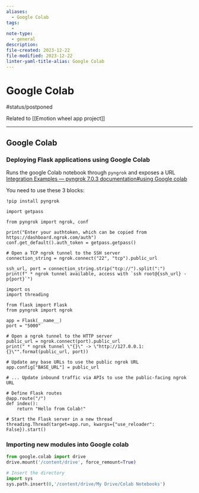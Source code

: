 ```yaml
---
aliases:
  - Google Colab 
tags:
  - 
note-type:
  - general
description: 
file-created: 2023-12-22
file-modified: 2023-12-22
linter-yaml-title-alias: Google Colab 
---
```


# Google Colab 

#status/postponed

Related to [[Emotion wheel app project]]

---

## Google Colab 

### Deploying Flask applications using Google Colab 

Runs the google Colab notebook through `pyngrok` and exposes a URL
[Integration Examples — pyngrok 7.0.3 documentation#using Google colab](https://pyngrok.readthedocs.io/en/latest/integrations.html#google-colaboratory)

You need to use these 3 blocks:
```
!pip install pyngrok
```

```
import getpass

from pyngrok import ngrok, conf

print("Enter your authtoken, which can be copied from https://dashboard.ngrok.com/auth")
conf.get_default().auth_token = getpass.getpass()

# Open a TCP ngrok tunnel to the SSH server
connection_string = ngrok.connect("22", "tcp").public_url

ssh_url, port = connection_string.strip("tcp://").split(":")
print(f" * ngrok tunnel available, access with `ssh root@{ssh_url} -p{port}`")
```

```
import os
import threading

from flask import Flask
from pyngrok import ngrok

app = Flask(__name__)
port = "5000"

# Open a ngrok tunnel to the HTTP server
public_url = ngrok.connect(port).public_url
print(" * ngrok tunnel \"{}\" -> \"http://127.0.0.1:{}\"".format(public_url, port))

# Update any base URLs to use the public ngrok URL
app.config["BASE_URL"] = public_url

# ... Update inbound traffic via APIs to use the public-facing ngrok URL

# Define Flask routes
@app.route("/")
def index():
    return "Hello from Colab!"

# Start the Flask server in a new thread
threading.Thread(target=app.run, kwargs={"use_reloader": False}).start()
```

### Importing new modules into Google colab

```python
from google.colab import drive
drive.mount('/content/drive', force_remount=True)

# Insert the directory
import sys
sys.path.insert(0,'/content/drive/My Drive/Colab Notebooks')
```
